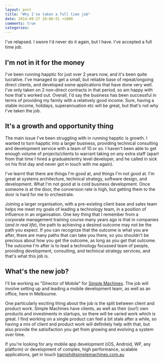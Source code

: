 ```yaml
---
layout: post
title: "Why I've taken a full time job"
date: 2014-09-27 10:08:51 +1000
comments: true
categories: 
---
```

I've relapsed. I swore I'd never do it again, but I have. I've accepted a full time job. 

I'm not in it for the money
---------------------------

I've been running happtic for just over 2 years now, and it's been quite lucrative. I've managed to get a small, but reliable base of repeat/ongoing direct clients, and developed some applications that have done very well. I've only taken on 2 non-direct contracts in that period, so am happy with how that's worked out. Overall, I'd say the business has been successful in terms of providing my family with a relatively good income. Sure, having a stable income, holidays, superannuation etc will be great, but that's not why I've taken the job.

It's a growth and opportunity thing
-----------------------------------

The main issue I've been struggling with in running happtic is growth. I wanted to turn happtic into a larger business, providing technical consulting and development service with a team of 10 or so. I haven't been able to get enough volume of projects/clients to warrant taking on any extra staff (apart from that time I hired a graduate/entry level developer, and he called in sick on his first day and never got in touch with me again).

I've learnt that there are things I'm good at, and things I'm not good at. I'm great at systems architecture, technical strategy, software design, and development. What I'm not good at is cold business development. Once someone is at the door, the conversion rate is high, but getting them to the door is hard for me to orchestrate.

Joining a larger organisation, with a pre-existing client base and sales team helps me meet my goals of leading a technology team, in a position of influence in an organisation. One key thing that I remember from a corporate management training course many years ago is that in companies (_and in real life_), the path to achieving a desired outcome may not be the path you expect. If you can recognize that the outcome is what you are after, there are many paths that can take you there, so you shouldn't be precious about how you get the outcome, as long as you get that outcome. The outcome I'm after is to lead a technology focussed team of people, providing development, consulting, and technical strategy services, and that's what this job is.

What's the new job?
-------------------

I'll be working as "Director of Mobile" for [Simple Machines](http://simplemachines.com.au). The job will involve setting up and leading a mobile development team, as well as an office, here in Melbourne. 

One particularly exciting thing about the job is the split between client and product work. Simple Machines have clients, as well as their (our!) own products and investments in startups, so there will be varied work which is great. I find working on a single product can feel a bit stale after a while, so having a mix of client and product work will definitely help with that, but also provide the satisifaction you get from growing and evolving a system over time. 

If you're looking for any mobile app development (iOS, Android, WP, any platform) or development of complex, high performance, scalable applications, get in touch [hamish@simplemachines.com.au](mailto:hamish@simplemachines.com.au)
